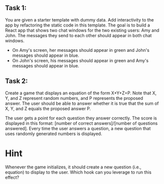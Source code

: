 ## Task 1:

You are given a starter template with dummy data. Add interactivity to the app by refactoring the static code in this template. The goal is to build a React app that shows two chat windows for the two existing users: Amy and John. The messages they send to each other should appear in both chat windows.

- On Amy's screen, her messages should appear in green and John's messages should appear in blue.
- On John's screen, his messages should appear in green and Amy's messages should appear in blue.

## Task 2:

Create a game that displays an equation of the form X+Y+Z=P. Note that X, Y, and Z represent random numbers, and P represents the proposed answer. The user should be able to answer whether it is true that the sum of X, Y, and Z equals the proposed answer P.

The user gets a point for each question they answer correctly. The score is displayed in this format: [number of correct answers]/[number of questions answered]. Every time the user answers a question, a new question that uses randomly generated numbers is displayed.

# Hint

Whenever the game initializes, it should create a new question (i.e., equation) to display to the user. Which hook can you leverage to run this effect?
